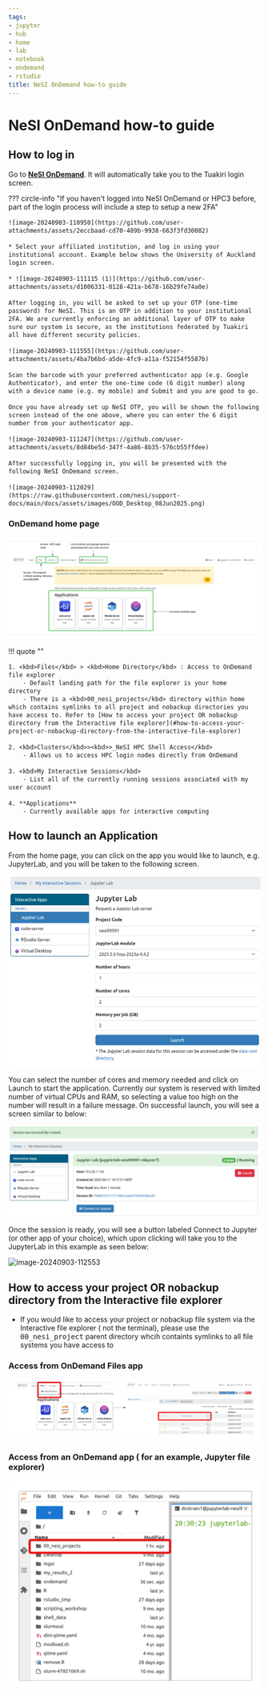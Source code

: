 ```yaml
---
tags:
- jupyter
- hub
- home
- lab
- notebook
- ondemand
- rstudio
title: NeSI OnDemand how-to guide
---
```



# NeSI OnDemand how-to guide

## How to log in

Go to  [**NeSI OnDemand**](https://ondemand.nesi.org.nz/). It will automatically take you to the Tuakiri login screen.

??? circle-info "If you haven't logged into NeSI OnDemand or HPC3 before, part of the login process will include a step to setup a new 2FA"

    ![image-20240903-110950](https://github.com/user-attachments/assets/2eccbaad-cd70-489b-9938-663f3fd30082)

    * Select your affiliated institution, and log in using your institutional account. Example below shows the University of Auckland login screen.

    * ![image-20240903-111115 (1)](https://github.com/user-attachments/assets/d1006331-8128-421a-b678-16b29fe74a0e)

    After logging in, you will be asked to set up your OTP (one-time password) for NeSI. This is an OTP in addition to your institutional 2FA. We are currently enforcing an additional layer of OTP to make sure our system is secure, as the institutions federated by Tuakiri all have different security policies.

    ![image-20240903-111555](https://github.com/user-attachments/assets/4ba7b6bd-a5de-4fc9-a11a-f52154f5587b)

    Scan the barcode with your preferred authenticator app (e.g. Google Authenticator), and enter the one-time code (6 digit number) along with a device name (e.g. my mobile) and Submit and you are good to go.

    Once you have already set up NeSI OTP, you will be shown the following screen instead of the one above, where you can enter the 6 digit number from your authenticator app.

    ![image-20240903-111247](https://github.com/user-attachments/assets/8d84be5d-347f-4a86-8b35-576cb55ffdee)

    After successfully logging in, you will be presented with the following NeSI OnDemand screen.

    ![image-20240903-112029](https://raw.githubusercontent.com/nesi/support-docs/main/docs/assets/images/OOD_Desktop_08Jun2025.png)

### OnDemand home page

![ondemandhome](../../assets/images/OOD_desktop.png)

!!! quote ""

    1. <kbd>Files</kbd> > <kbd>Home Directory</kbd> : Access to OnDemand file explorer
        - Default landing path for the file explorer is your home directory
        - There is a <kbd>00_nesi_projects</kbd> directory within home which contains symlinks to all project and nobackup directories you have access to. Refer to [How to access your project OR nobackup directory from the Interactive file explorer](#how-to-access-your-project-or-nobackup-directory-from-the-interactive-file-explorer)

    2. <kbd>Clusters</kbd>><kbd>>_NeSI HPC Shell Access</kbd>
        - Allows us to access HPC login nodes directly from OnDemand 

    3. <kbd>My Interactive Sessions</kbd>
        - List all of the currently running sessions associated with my user account

    4. **Applications**
        - Currently available apps for interactive computing 


## How to launch an Application

From the home page, you can click on the app you would like to launch, e.g. JupyterLab, and you will be taken to the following screen.

![ood-new-form](../../assets/images/OOD_jupyter_form.png)

You can select the number of cores and memory needed and click on Launch to start the application. Currently our system is reserved with limited number of virtual CPUs and RAM, so selecting a value too high on the number will result in a failure message. On successful launch, you will see a screen similar to below:

![ood-new-start](../../assets/images/OOD_jupyter_session_starting.png)

Once the session is ready, you will see a button labeled Connect to Jupyter (or other app of your choice), which upon clicking will take you to the JupyterLab in this example as seen below:

![image-20240903-112553](https://github.com/user-attachments/assets/c106b182-7f4a-494c-a48d-d67e97ef2dbf)



## How to access your project OR nobackup directory from the Interactive file explorer

* If you would like to access your project or nobackup file system via the Interactive file explorer ( not the terminal), please use the <kbd>00_nesi_project</kbd> parent directory whcih containts symlinks to all file systems you have access to 

### Access from OnDemand Files app

<p align="center">
<img src="https://raw.githubusercontent.com/nesi/support-docs/main/docs/assets/images/OOD_files_app.png" alt="image-20240903-112029" width="1000">
</p>

### Access from an OnDemand app ( for an example, Jupyter file explorer)

<p align="center">
<img src="https://raw.githubusercontent.com/nesi/support-docs/main/docs/assets/images/OOD_jupyter_fileexplorer.png" alt="image-20240903-112029" width="600">
</p>

